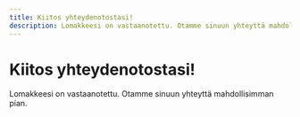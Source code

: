 ```yaml
---
title: Kiitos yhteydenotostasi!
description: Lomakkeesi on vastaanotettu. Otamme sinuun yhteyttä mahdollisimman pian.
---
```


# Kiitos yhteydenotostasi!

Lomakkeesi on vastaanotettu. Otamme sinuun yhteyttä mahdollisimman pian.
